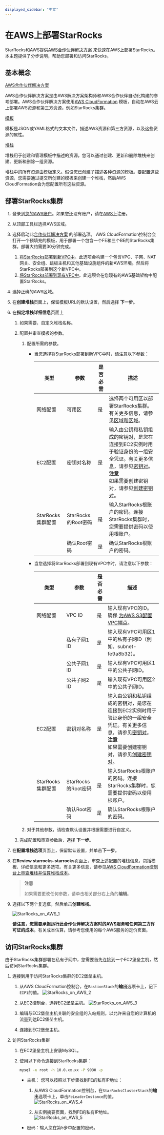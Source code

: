 ```yaml
---
displayed_sidebar: "中文"
---
```


# 在AWS上部署StarRocks

StarRocks和AWS提供[AWS合作伙伴解决方案](https://aws.amazon.com/solutions/partners) 来快速在AWS上部署StarRocks。本主题提供了分步说明，帮助您部署和访问StarRocks。

## 基本概念

[AWS合作伙伴解决方案](https://aws-ia.github.io/content/qs_info.html)

AWS合作伙伴解决方案是由AWS解决方案架构师和AWS合作伙伴自动化构建的参考部署。AWS合作伙伴解决方案使用[AWS CloudFormation](https://docs.aws.amazon.com/AWSCloudFormation/latest/UserGuide/Welcome.html) 模板，自动在AWS云上部署AWS资源和第三方资源，例如StarRocks集群。

[模板](https://docs.aws.amazon.com/AWSCloudFormation/latest/UserGuide/cfn-whatis-concepts.html#w2aab5c15b7)

模板是JSON或YAML格式的文本文件，描述AWS资源和第三方资源，以及这些资源的属性。

[堆栈](https://docs.aws.amazon.com/AWSCloudFormation/latest/UserGuide/cfn-whatis-concepts.html#w2ab1b5c15b9)

堆栈用于创建和管理模板中描述的资源。您可以通过创建、更新和删除堆栈来创建、更新和删除一组资源。

堆栈中的所有资源由模板定义。假设您已创建了描述各种资源的模板。要配置这些资源，您需要通过提交所创建的模板来创建一个堆栈，然后AWS CloudFormation会为您配置所有这些资源。

## 部署StarRocks集群

1. 登录到[您的AWS账户](https://console.aws.amazon.com/console/home)。如果您还没有账户，请在[AWS](https://aws.amazon.com/)上注册。

2. 从顶部工具栏选择AWS区域。

3. 选择启动此[合作伙伴解决方案](https://aws.amazon.com/quickstart/architecture/starrocks-starrocks/) 的部署选项。 AWS CloudFormation控制台会打开一个预填充的模板，用于部署一个包含一个FE和三个BE的StarRocks集群。部署大约需要30分钟完成。

   1. [将StarRocks部署到新VPC中](https://signin.aws.amazon.com/signin?redirect_uri=https%3A%2F%2Fus-east-1.console.aws.amazon.com%2Fcloudformation%2Fhome%3Fregion%3Dus-east-1%26state%3DhashArgs%2523%252Fstacks%252Fnew%253FstackName%253Dstarrocks-starrocks%2526templateURL%253Dhttps%253A%252F%252Faws-quickstart.s3.us-east-1.amazonaws.com%252Fquickstart-starrocks-starrocks%252Ftemplates%252Fstarrocks-entrypoint-new-vpc.template.yaml%26isauthcode%3Dtrue&client_id=arn%3Aaws%3Aiam%3A%3A015428540659%3Auser%2Fcloudformation&forceMobileApp=0&code_challenge=yo-6I1O2W0f0VcoqYOVvSwMmhRkC7Vod1M9vWbiMWUM&code_challenge_method=SHA-256)。此选项会构建一个包含VPC、子网、NAT网关、安全组、跳板主机和其他基础设施组件的新AWS环境。然后将StarRocks部署到这个新VPC中。
   2. [将StarRocks部署到现有VPC中](https://signin.aws.amazon.com/signin?redirect_uri=https%3A%2F%2Fus-east-1.console.aws.amazon.com%2Fcloudformation%2Fhome%3Fregion%3Dus-east-1%26state%3DhashArgs%2523%252Fstacks%252Fnew%253FstackName%253Dstarrocks-starrocks%2526templateURL%253Dhttps%253A%252F%252Faws-quickstart.s3.us-east-1.amazonaws.com%252Fquickstart-starrocks-starrocks%252Ftemplates%252Fstarrocks-entrypoint-existing-vpc.template.yaml%26isauthcode%3Dtrue&client_id=arn%3Aaws%3Aiam%3A%3A015428540659%3Auser%2Fcloudformation&forceMobileApp=0&code_challenge=dDa178BxB6UkFfrpADw5CIoZ4yDUNRTG7sNM1EO__eo&code_challenge_method=SHA-256)。此选项会在您现有的AWS基础架构中配置StarRocks。

4. 选择正确的AWS区域。

5. 在**创建堆栈**页面上，保留模板URL的默认设置，然后选择 **下一步**。

6. 在**指定堆栈详细信息**页面上

   1. 如果需要，自定义堆栈名称。

   2. 配置并审查模板的参数。

      1. 配置所需的参数。

         - 当您选择将StarRocks部署到新VPC中时，请注意以下参数：

             | 类型           | 参数                   | 是否必需                     | 描述                                                             |
             | -------------- | -------------------- | ---------------------------- | -------------------------------------------------------------------- |
             | 网络配置       | 可用区                | 是                           | 选择两个可用区以部署StarRocks集群。有关更多信息，请参见[区域和区域](https://docs.aws.amazon.com/AWSEC2/latest/UserGuide/using-regions-availability-zones.html#concepts-local-zones)。 |
             | EC2配置        | 密钥对名称           | 是                           | 输入由公钥和私钥组成的密钥对，是您在连接到EC2实例时用于验证身份的一组安全凭证。有关更多信息，请参见[密钥对](https://docs.aws.amazon.com/AWSEC2/latest/UserGuide/ec2-key-pairs.html)。<br /> **注意** <br /> 如果需要创建密钥对，请参见[创建密钥对](https://docs.aws.amazon.com/AWSEC2/latest/UserGuide/create-key-pairs.html)。 |
             | StarRocks集群配置 | StarRocks的Root密码   | 是                           | 输入StarRocks根账户的密码。连接StarRocks集群时，您需要提供密码以使用根账户。 |
             | |确认Root密码          | 是                           | 确认StarRocks根账户的密码。                                        |

         - 当您选择将StarRocks部署到现有VPC中时，请注意以下参数：

             | 类型           | 参数                   | 是否必需                                           | 描述                                                             |
             | -------------- | -------------------- | -------------------------------------------------- | ---------------------------------------------------------------- |
             | 网络配置       | VPC ID                | 是                                                 | 输入现有VPC的ID。确保 [为AWS S3配置VPC端点](https://docs.aws.amazon.com/vpc/latest/privatelink/vpc-endpoints-s3.html)。 |
             | |私有子网1 ID          | 是                                                 | 输入现有VPC可用区1中的私有子网ID（例如，subnet-fe9a8b32）。                 |
             | |公共子网1 ID          | 是                                                 | 输入现有VPC可用区1中的公共子网ID。                                       |
             | |公共子网2 ID          | 是                                                 | 输入现有VPC可用区2中的公共子网ID。                                       |
             | EC2配置        | 密钥对名称           | 是                                                 | 输入由公钥和私钥组成的密钥对，是您在连接到EC2实例时用于验证身份的一组安全凭证。有关更多信息，请参见[密钥对](https://docs.aws.amazon.com/AWSEC2/latest/UserGuide/ec2-key-pairs.html)。<br /> **注意** <br /> 如果需要创建密钥对，请参见[创建密钥对](https://docs.aws.amazon.com/AWSEC2/latest/UserGuide/create-key-pairs.html)。 |
             | StarRocks集群配置 | StarRocks的Root密码   | 是                                                 | 输入StarRocks根账户的密码。连接StarRocks集群时，您需要提供密码以使用根账户。 |
             | |确认Root密码          | 是                                                 | 确认StarRocks根账户的密码。                                         |

      2. 对于其他参数，请检查默认设置并根据需要进行自定义。

   3. 完成配置和审查参数后，选择 **下一步**。

7. 在**配置堆栈选项**页面上，保留默认设置，并单击**下一步**。

8. 在**Review starrocks-starrocks**页面上，审查上述配置的堆栈信息，包括模板、详细信息和更多选项。有关更多信息，请参见[AWS CloudFormation控制台上审查堆栈并估算堆栈成本](https://docs.aws.amazon.com/AWSCloudFormation/latest/UserGuide/cfn-using-console-create-stack-review.html)。

    > **注意**
    >
    > 如果需要更改任何参数，请单击相关部分右上角的**编辑**。

9. 选择以下两个复选框，然后单击**创建堆栈**。

    ![StarRocks_on_AWS_1](../assets/StarRocks_on_AWS_1.png)

    **请注意，您需要承担运行此合作伙伴解决方案时的AWS服务和任何第三方许可证的成本**。有关成本估算，请参考您使用的每个AWS服务的定价页面。

## 访问StarRocks集群

由于StarRocks集群部署在私有子网中，您需要首先连接到一个EC2堡垒主机，然后访问StarRocks集群。

1. 连接到用于访问StarRocks集群的EC2堡垒主机。

   1. 从AWS CloudFormation控制台，在`BastionStack`的**输出**选项卡上，记下`EIP1`的值。
   ![StarRocks_on_AWS_2](../assets/StarRocks_on_AWS_2.png)

   2. 从EC2控制台，选择EC2堡垒主机。
   ![StarRocks_on_AWS_3](../assets/StarRocks_on_AWS_3.png)

   3. 编辑与EC2堡垒主机关联的安全组的入站规则，以允许来自您的计算机的流量到达EC2堡垒主机。

   4. 连接到EC2堡垒主机。

2. 访问StarRocks集群

   1. 在EC2堡垒主机上安装MySQL。

   2. 使用以下命令连接到StarRocks集群：

      ```Bash
      mysql -u root -h 10.0.xx.xx -P 9030 -p
      ```

      - 主机：
        您可以按照以下步骤找到FE的私有IP地址：

        1. 从AWS CloudFormation控制台，在`StarRocksClusterStack`的**输出**选项卡上，单击`FeLeaderInstance`的值。
        ![StarRocks_on_AWS_4](../assets/StarRocks_on_AWS_4.png)

        2. 从实例摘要页面，找到FE的私有IP地址。
        ![StarRocks_on_AWS_5](../assets/StarRocks_on_AWS_5.png)

      - 密码：输入您在第5步中配置的密码。